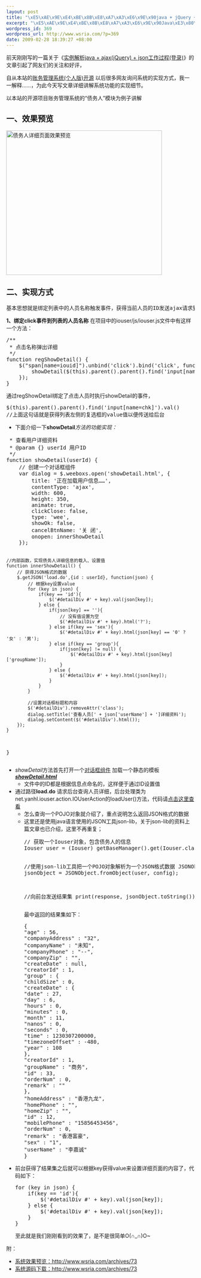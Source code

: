 ```yaml
--- 
layout: post
title: "\xE5\xAE\x9E\xE4\xBE\x8B\xE8\xA7\xA3\xE6\x9E\x90java + jQuery + json\xE5\xB7\xA5\xE4\xBD\x9C\xE8\xBF\x87\xE7\xA8\x8B(\xE8\x8E\xB7\xE5\x8F\x96JSON\xE6\x95\xB0\xE6\x8D\xAE)"
excerpt: "\xE5\xAE\x9E\xE4\xBE\x8B\xE8\xA7\xA3\xE6\x9E\x90Java\xE3\x80\x81jQuery\xE5\x89\x8D\xE5\x90\x8E\xE5\x8F\xB0\xE4\xBD\xBF\xE7\x94\xA8JSON\xE6\x95\xB0\xE6\x8D\xAE\xE4\xBA\xA4\xE4\xBA\x92\xE8\xBF\x87\xE7\xA8\x8B"
wordpress_id: 369
wordpress_url: http://www.wsria.com/?p=369
date: 2009-02-28 18:39:27 +08:00
---
```

前天刚刚写的一篇关于《<a title=" 实例解析java + ajax(jQuery) + json工作过程(登录) " href="http://www.wsria.com/archives/300" target="_blank">实例解析java + ajax(jQuery) + json工作过程(登录)</a>》的文章引起了网友们的关注和好评，

<!--more-->自从本站的<a title="查看关于账务系统的文章" href="http://www.wsria.com/finance" target="_blank">账务管理系统(个人版)开源</a> 以后很多网友询问系统的实现方式，我一一解释……，为此今天写文章详细讲解系统功能的实现细节。

以本站的开源项目账务管理系统的“债务人”模块为例子讲解
<h2>一、效果预览</h2>
<img class="size-full wp-image-387" title="userdetail1" src="http://www.kafeitu.me/files/2009/02/userdetail1.png" alt="债务人详细页面效果预览" width="416" height="385" />
<h2>二、实现方式</h2>
<pre>基本思想就是绑定列表中的人员名称触发事件，获得当前人员的ID发送ajax请求到后台，后台根据ID查询详细信息，返回JSON数据结果至前台，前台通过对话框组件显示人员详细</pre>
<strong>1、绑定click事件到列表的人员名称</strong>
在项目中的iouser/js/iouser.js文件中有这样一个方法：
<pre class="brush: js">/**
 * 点击名称弹出详细
 */
function regShowDetail() {
	$("span[name=iouid]").unbind('click').bind('click', function(){
		showDetail($(this).parent().parent().find('input[name=chk]').val());
	});
}</pre>
通过regShowDetail绑定了点击人员时执行showDetail的事件，
<pre class="brush: js">$(this).parent().parent().find('input[name=chk]').val()
//上面这句话就是获得列表左侧的复选框的value值以便传送给后台</pre>
<ul>
	<li>下面介绍一下<strong>showDetail</strong><em>方法的功能实现：</em></li>
</ul>
<pre class="brush: js"> * 查看用户详细资料
 * @param {} userId 用户ID
 */
function showDetail(userId) {
	// 创建一个对话框组件
	var dialog = $.weeboxs.open('showDetail.html', {
		title: '正在加载用户信息……',
		contentType: 'ajax',
		width: 600,
		height: 350,
		animate: true,
		clickClose: false,
		type: 'wee',
		showOk: false,
		cancelBtnName: '关 闭',
		onopen: innerShowDetail
	});

	//内部函数，实现债务人详细信息的载入、设置值
	function innerShowDetail() {
		// 获得JSON格式的数据
		$.getJSON('load.do',{id : userId}, function(json) {
			// 根据key设置value
			for (key in json) {
				if(key == 'id'){
					$('#detailDiv #' + key).val(json[key]);
				} else {
					if(json[key] == ''){
						// 没有值设置为空
						$('#detailDiv #' + key).html('?');
					} else if(key == 'sex'){
						$('#detailDiv #' + key).html(json[key] == '0' ? '女' : '男');
					} else if(key == 'group'){
						if(json[key] != null) {
							$('#detailDiv #' + key).html(json[key]['groupName']);
						}
					} else {
						$('#detailDiv #' + key).html(json[key]);
					}
				}
			}

			//设置对话框标题和内容
			$('#detailDiv').removeAttr('class');
			dialog.setTitle('查看人员[' + json['userName'] + ']详细资料');
			dialog.setContent($('#detailDiv').html());
		});
	}
}</pre>
<ul>
	<li><em>showDetail</em>方法首先打开一个<a title="本系统使用的对话框插件简介" href="http://www.wsria.com/archives/342" target="_blank">对话框组件</a> 加载一个静态的模板<a title="查看showDetail.html文件内容  on googlecode" href="http://code.google.com/p/finance-p/source/browse/branches/v1-Final/iouser/showDetail.html" target="_blank"><em><strong>showDetail.html</strong></em></a>
<ul>
	<li> 文件中的ID都是根据信息点命名的，这样便于通过ID设置值</li>
</ul>
</li>
	<li>通过路径<strong>load.do</strong> 请求后台查询人员详细，后台处理类为net.yanhl.iouser.action.IOUserAction的loadUser()方法，代码请<a title="加载人员详细的后台源码" href="http://code.google.com/p/finance-p/source/browse/branches/v1-Final/WEB-INF/src/net/yanhl/iouser/action/IOUserAction.java" target="_blank">点击这里查看</a>
<ul>
	<li> 怎么查询一个POJO对象就介绍了，重点说明怎么返回JSON格式的数据</li>
	<li>这里还是使用java语言使用的JSON工具json-lib，关于json-lib的资料上篇文章也已介绍，这里不再重复；
<pre class="brush: java">// 获取一个Iouser对象，包含债务人的信息
Iouser user = (Iouser) getBaseManager().get(Iouser.class, iouserId);

//使用json-lib工具把一个POJO对象解析为一个JSON格式数据
JSONObject jsonObject = JSONObject.fromObject(user, config);

//向前台发送结果集
print(response, jsonObject.toString());</pre>
最中返回的结果集如下：
<pre>{
"age" : 56,
"companyAddress" : "32",
"companyName" : "未知",
"companyPhone" : "--",
"companyZip" : "",
"createDate" : null,
"creatorId" : 1,
"group" : {
"childSize" : 0,
"createDate" : {
"date" : 27,
"day" : 6,
"hours" : 0,
"minutes" : 0,
"month" : 11,
"nanos" : 0,
"seconds" : 0,
"time" : 1230307200000,
"timezoneOffset" : -480,
"year" : 108
},
"creatorId" : 1,
"groupName" : "商务",
"id" : 33,
"orderNum" : 0,
"remark" : ""
},
"homeAddress" : "香港九龙",
"homePhone" : "",
"homeZip" : "",
"id" : 12,
"mobilePhone" : "15856453456",
"orderNum" : 0,
"remark" : "香港富豪",
"sex" : "1",
"userName" : "李嘉诚"
}</pre>
</li>
</ul>
</li>
	<li> 前台获得了结果集之后就可以根据key获得value来设置详细页面的内容了，代码如下：
<pre class="brush: js">for (key in json) {
	if(key == 'id'){
		$('#detailDiv #' + key).val(json[key]);
	} else {
		$('#detailDiv #' + key).val(json[key]);
	}
}</pre>
至此就是我们刚刚看到的效果了，是不是很简单O(∩_∩)O~</li>
</ul>
附：
<ul>
	<li><a href="http://www.wsria.com/archives/73" target="_blank">系统效果预览：http://www.wsria.com/archives/73</a></li>
	<li><a href="http://www.wsria.com/archives/73" target="_blank">系统源码下载：http://www.wsria.com/archives/73</a></li>
</ul>
